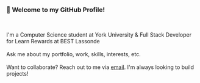 ### 👋 Welcome to my GitHub Profile!
<br>

I'm a Computer Science student at York University & Full Stack Developer for Learn Rewards at BEST Lassonde <br><br>
Ask me about my portfolio, work, skills, interests, etc. <br><br>
Want to collaborate? Reach out to me via [email](mailto:avanbath@gmail.com). I'm always looking to build projects!
